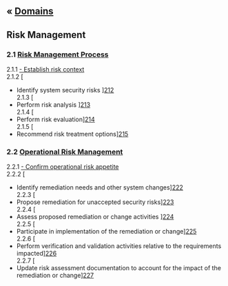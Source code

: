 &laquo; [Domains](../index.md)
---
## Risk Management

### 2.1 [Risk Management Process](task-2.1.md) 
2.1.1 [- Establish risk context][211]  
2.1.2 [ 
- Identify system security risks ][212]  
2.1.3 [
- Perform risk analysis ][213]  
2.1.4 [
- Perform risk evaluation][214]  
2.1.5 [ 
- Recommend risk treatment options][215]  

### 2.2 [Operational Risk Management](task-2.2.md)
2.2.1 [- Confirm operational risk appetite][221]  
2.2.2 [ 
- Identify remediation needs and other system changes][222]   
2.2.3 [ 
- Propose remediation for unaccepted security risks][223]   
2.2.4 [ 
- Assess proposed remediation or change activities ][224]  
2.2.5 [
- Participate in implementation of the remediation or change][225]   
2.2.6 [ 
- Perform verification and validation activities relative to the requirements impacted][226]   
2.2.7 [ 
- Update risk assessment documentation to account for the impact of the remediation or change][227]  


[211]: task-2.1.md#211-establish-risk-context
[212]: task-2.1.md#211-establish-risk-context
[213]: task-2.1.md#213-perform-risk-analysis
[214]: task-2.1.md#214-perform-risk-evaluation
[215]: task-2.1.md#215-recommend-risk-treatment-options
[221]: task-2.2.md#221-confirm-operational-risk-appetite
[222]: task-2.2.md#222
[223]: task-2.2.md#223
[224]: task-2.2.md#224
[225]: task-2.2.md#225
[226]: task-2.2.md#226
[227]: task-2.2.md#227
<!--stackedit_data:
eyJoaXN0b3J5IjpbLTE5NzM2NjIxNzIsLTYwMDE5NTYwNl19
-->